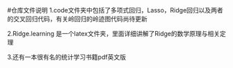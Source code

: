 #仓库文件说明
1.code文件夹中包括了多项式回归，Lasso，Ridge回归以及两者的交叉回归代码，有关岭回归的岭迹图代码尚待更新

2.Ridge.learning 是一个latex文件夹，里面详细讲解了Ridge的数学原理与相关定理

3.还有一本很有名的统计学习书籍pdf英文版
